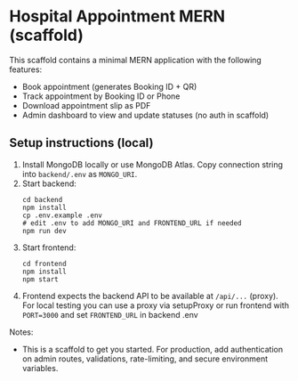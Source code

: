 # Hospital Appointment MERN (scaffold)

This scaffold contains a minimal MERN application with the following features:
- Book appointment (generates Booking ID + QR)
- Track appointment by Booking ID or Phone
- Download appointment slip as PDF
- Admin dashboard to view and update statuses (no auth in scaffold)

## Setup instructions (local)

1. Install MongoDB locally or use MongoDB Atlas. Copy connection string into `backend/.env` as `MONGO_URI`.
2. Start backend:
   ```
   cd backend
   npm install
   cp .env.example .env
   # edit .env to add MONGO_URI and FRONTEND_URL if needed
   npm run dev
   ```
3. Start frontend:
   ```
   cd frontend
   npm install
   npm start
   ```
4. Frontend expects the backend API to be available at `/api/...` (proxy). For local testing you can use a proxy via setupProxy or run frontend with `PORT=3000` and set `FRONTEND_URL` in backend .env

Notes:
- This is a scaffold to get you started. For production, add authentication on admin routes, validations, rate-limiting, and secure environment variables.
